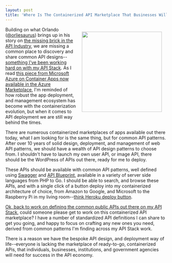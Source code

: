 ```yaml
---
layout: post
title: 'Where Is The Containerized API Marketplace That Businesses Will Need For Success In The API Economy?'
---
```

<p><img style="padding: 15px;" src="https://s3.amazonaws.com/kinlane-productions/bw-icons/bw-shopping-space-cadet.png" alt="" width="250" align="right" /></p>
<p>Building on what Orlando (<a href="https://twitter.com/orliesaurus">@orliesaurus</a>) brings up in his story on <a href="https://medium.com/@orliesaurus/the-missing-brick-in-the-api-industry-1163a9c25791">the missing brick in the API Industry</a>, we are missing a common place to discovery and share common API designs--<a href="http://theapistack.com">something I've been working hard on with my API Stack</a>. As I read <a href="http://azure.microsoft.com/blog/2015/06/23/container-apps-now-available-in-the-azure-marketplace/">this piece from Microsoft Azure on&nbsp;Container Apps now available in the Azure Marketplace</a>, I'm reminded of how robust the app deployment, and management ecosystem has become with the containerization evolution, but when it comes to API deployment we are still way behind the times.</p>
<p>There are numerous containerized marketplaces of apps available out there today, what I am looking for is the same thing, but for common API patterns. After over 10 years of solid design, deployment, and management of web API patterns, we should have a wealth of API design patterns to choose from. I shouldn't have to launch my own user API, or image API, there should be the WordPress of APIs out there, ready for me to deploy.</p>
<p>These APIs should be available with common API patterns, well defined using <a href="http://swagger.io">Swagger</a> and <a href="http://apiblueprint.org">API Blueprint</a>, available in a variety of server side languages from PHP to Go. I should be able to search, and browse these APIs, and with a single click of a button deploy into my containerized architecture of choice, from Amazon to Google, and Microsoft to the Raspberry Pi in my living room--<a href="https://devcenter.heroku.com/articles/heroku-button">think Heroku deploy button</a>.</p>
<p><a href="http://theapistack.com/companies.html">Ok, back to work on defining the common public APIs out there on my API Stack</a>, could someone please get to work on this containerized API marketplace? I have a number of standardized API definitions I can share to get you going, and happy to focus on crafting any new ones you need, derived from common patterns I'm finding across my API Stack work.</p>
<p>There is a reason we have the bespoke API design, and deployment way of life--everyone is lacking the marketplace of ready-to-go, containerized APis, that individuals, businesses, institutions, and government agencies will need for success in the API economy.</p>